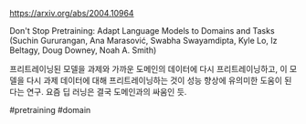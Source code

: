 https://arxiv.org/abs/2004.10964

Don't Stop Pretraining: Adapt Language Models to Domains and Tasks (Suchin Gururangan, Ana Marasović, Swabha Swayamdipta, Kyle Lo, Iz Beltagy, Doug Downey, Noah A. Smith)

프리트레이닝된 모델을 과제와 가까운 도메인의 데이터에 다시 프리트레이닝하고, 이 모델을 다시 과제 데이터에 대해 프리트레이닝하는 것이 성능 향상에 유의미한 도움이 된다는 연구. 요즘 딥 러닝은 결국 도메인과의 싸움인 듯.

#pretraining #domain 
